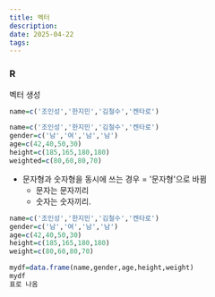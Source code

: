 ```yaml
---
title: 벡터
description: 
date: 2025-04-22
tags:
---
```




### R
벡터 생성
```r
name=c('조인성','한지민','김철수','켄타로')
```


```r
name=c('조인성','한지민','김철수','켄타로')
gender=c('남','여','남','남')
age=c(42,40,50,30)
height=c(185,165,180,180)
weighted=c(80,60,80,70)
```
- 문자형과 숫자형을 동시에 쓰는 경우 = '문자형'으로 바뀜
	- 문자는 문자끼리
	- 숫자는 숫자끼리.
```R
name=c('조인성','한지민','김철수','켄타로')
gender=c('남','여','남','남')
age=c(42,40,50,30)
height=c(185,165,180,180)
weight=c(80,60,80,70)

mydf=data.frame(name,gender,age,height,weight)
mydf
표로 나옴
```